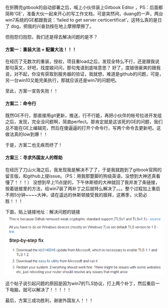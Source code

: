 在折腾完gitbook的自动部署之后，喊上小伙伴装上Gitbook Editor ，PS：后面都简称‘GE‘，准备大伙一起来开心的写工作文档，可是突然间，duang的一声，两台win7系统的GE都跟我说：‘failed to get server certicertificat’，这特么真的是日了 dog，把我的兴奋劲按在地上摩擦摩擦了。

但抱怨归抱怨，我们还是得去解决问题的是不？

#### 方案一：重装大法 + 配置大法！！！

在经历了无数次的重装，授权，项目重load之后，发现全特么不行，还是跟我说那句英文，好吧，找度娘问问，那句鬼语到底啥意思？  好了，度娘很豪爽的跟我说，对不起，你没有获取到服务器的验证，我就想，难道是github的问题，可是，另一台win10又能完美执行，那就应该还是win7的问题吧。

至此，方案一宣告失败！！

#### 方案二：命令行

既然GE不行，那直接用git更新，推送，行不行能，再把小伙伴的帐号拉进开发组之后，发现，完全没问题啊，简直perfect。那肯定就是这该死的GE的问题，我们总不能在GE上编辑完，然后在傻逼逼的打开个命令行，写两个命令去更新吧。这做法真的low到爆！！

于是，方案二也无疾而终了！

#### 方案三：寻求外国友人的帮助

在经历了刀山火海之后，我发现我是解决不了了，于是我就跑到了gitbook官网的留言版，和github上提issue。（PS：用我那蹩脚的狗级英语，没想到大神还真看懂了！！！） 没想到早上11点提的，下午休斯顿的大神就回了我并发了条链接，按着链接里的方法，给win7装了两补丁之后就特么解决了。。。整个过程加上重启不用5分钟~~~~大神，请在遥远的休斯顿接受我的膜拜，这赛季，火箭必胜！！！

下面，贴上链接地址：解决问题的链接  
![](/assets/1import.png)

这个帖子说引起问题的原因是因为win7的TLS协议，打上两个补丁，然后重启一下电脑，就可以解决了！！！！！

最后，方案三成功胜利，谢谢外国友人！！！


